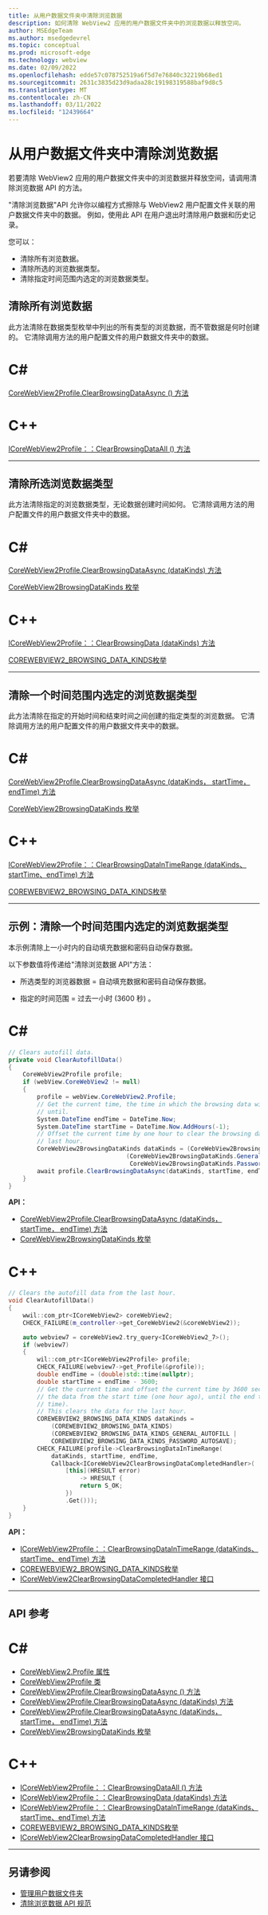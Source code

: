 ```yaml
---
title: 从用户数据文件夹中清除浏览数据
description: 如何清除 WebView2 应用的用户数据文件夹中的浏览数据以释放空间。
author: MSEdgeTeam
ms.author: msedgedevrel
ms.topic: conceptual
ms.prod: microsoft-edge
ms.technology: webview
ms.date: 02/09/2022
ms.openlocfilehash: edde57c078752519a6f5d7e76840c32219b68ed1
ms.sourcegitcommit: 2631c3835d23d9adaa28c19198319588baf9d8c5
ms.translationtype: MT
ms.contentlocale: zh-CN
ms.lasthandoff: 03/11/2022
ms.locfileid: "12439664"
---
```

# <a name="clear-browsing-data-from-the-user-data-folder"></a>从用户数据文件夹中清除浏览数据

若要清除 WebView2 应用的用户数据文件夹中的浏览数据并释放空间，请调用清除浏览数据 API 的方法。

"清除浏览数据"API 允许你以编程方式擦除与 WebView2 用户配置文件关联的用户数据文件夹中的数据。[](user-data-folder.md)  例如，使用此 API 在用户退出时清除用户数据和历史记录。

您可以：
*  清除所有浏览数据。
*  清除所选的浏览数据类型。
*  清除指定时间范围内选定的浏览数据类型。


<!-- ====================================================================== -->
## <a name="clear-all-browsing-data"></a>清除所有浏览数据

此方法清除在数据类型枚举中列出的所有类型的浏览数据，而不管数据是何时创建的。  它清除调用方法的用户配置文件的用户数据文件夹中的数据。


<!-- ------------------------------ -->

# [<a name="c"></a>C#](#tab/csharp)

[CoreWebView2Profile.ClearBrowsingDataAsync () 方法](/dotnet/api/microsoft.web.webview2.core.corewebview2profile.clearbrowsingdataasync#microsoft-web-webview2-core-corewebview2profile-clearbrowsingdataasync)


<!-- ------------------------------ -->

# [<a name="c"></a>C++](#tab/cpp)

[ICoreWebView2Profile：：ClearBrowsingDataAll () 方法](/microsoft-edge/webview2/reference/win32/icorewebview2experimentalprofile4#clearbrowsingdataall)


---

<!-- end of tab-set -->


<!-- ====================================================================== -->
## <a name="clear-selected-kinds-of-browsing-data"></a>清除所选浏览数据类型

此方法清除指定的浏览数据类型，无论数据创建时间如何。  它清除调用方法的用户配置文件的用户数据文件夹中的数据。


<!-- ------------------------------ -->

# [<a name="c"></a>C#](#tab/csharp)

[CoreWebView2Profile.ClearBrowsingDataAsync (dataKinds) 方法](/dotnet/api/microsoft.web.webview2.core.corewebview2profile.clearbrowsingdataasync#microsoft-web-webview2-core-corewebview2profile-clearbrowsingdataasync(microsoft-web-webview2-core-corewebview2browsingdatakinds))

[CoreWebView2BrowsingDataKinds 枚举](/dotnet/api/microsoft.web.webview2.core.corewebview2browsingdatakinds)


<!-- ------------------------------ -->

# [<a name="c"></a>C++](#tab/cpp)

[ICoreWebView2Profile：：ClearBrowsingData (dataKinds) 方法](/microsoft-edge/webview2/reference/win32/icorewebview2experimentalprofile4#clearbrowsingdata)

[COREWEBVIEW2_BROWSING_DATA_KINDS枚举](/microsoft-edge/webview2/reference/win32/icorewebview2experimentalcompositioncontroller4#corewebview2_browsing_data_kinds)

---

<!-- end of tab-set -->


<!-- ====================================================================== -->
## <a name="clear-selected-kinds-of-browsing-data-in-a-time-range"></a>清除一个时间范围内选定的浏览数据类型

此方法清除在指定的开始时间和结束时间之间创建的指定类型的浏览数据。  它清除调用方法的用户配置文件的用户数据文件夹中的数据。


<!-- ------------------------------ -->

# [<a name="c"></a>C#](#tab/csharp)

[CoreWebView2Profile.ClearBrowsingDataAsync (dataKinds， startTime， endTime) 方法](/dotnet/api/microsoft.web.webview2.core.corewebview2profile.clearbrowsingdataasync#microsoft-web-webview2-core-corewebview2profile-clearbrowsingdataasync(microsoft-web-webview2-core-corewebview2browsingdatakinds-system-datetime-system-datetime))

[CoreWebView2BrowsingDataKinds 枚举](/dotnet/api/microsoft.web.webview2.core.corewebview2browsingdatakinds)


<!-- ------------------------------ -->

# [<a name="c"></a>C++](#tab/cpp)

[ICoreWebView2Profile：：ClearBrowsingDataInTimeRange (dataKinds、startTime、endTime) 方法](/microsoft-edge/webview2/reference/win32/icorewebview2experimentalprofile4#clearbrowsingdataintimerange)

[COREWEBVIEW2_BROWSING_DATA_KINDS枚举](/microsoft-edge/webview2/reference/win32/icorewebview2experimentalcompositioncontroller4#corewebview2_browsing_data_kinds)

---

<!-- end of tab-set -->


<!-- ====================================================================== -->
## <a name="example-clearing-selected-kinds-of-browsing-data-in-a-time-range"></a>示例：清除一个时间范围内选定的浏览数据类型

本示例清除上一小时内的自动填充数据和密码自动保存数据。

以下参数值将传递给"清除浏览数据 API"方法：

*  所选类型的浏览器数据 = 自动填充数据和密码自动保存数据。

*  指定的时间范围 = 过去一小时 (3600 秒) 。


<!-- ------------------------------ -->

# [<a name="c"></a>C#](#tab/csharp)

```csharp
// Clears autofill data.
private void ClearAutofillData()
{
    CoreWebView2Profile profile;
    if (webView.CoreWebView2 != null)
    {
        profile = webView.CoreWebView2.Profile;
        // Get the current time, the time in which the browsing data will be cleared
        // until.
        System.DateTime endTime = DateTime.Now;
        System.DateTime startTime = DateTime.Now.AddHours(-1);
        // Offset the current time by one hour to clear the browsing data from the
        // last hour.
        CoreWebView2BrowsingDataKinds dataKinds = (CoreWebView2BrowsingDataKinds)
                                 (CoreWebView2BrowsingDataKinds.GeneralAutofill | 
                                  CoreWebView2BrowsingDataKinds.PasswordAutosave);
        await profile.ClearBrowsingDataAsync(dataKinds, startTime, endTime);
    }
}
```

**API：**

* [CoreWebView2Profile.ClearBrowsingDataAsync (dataKinds， startTime， endTime) 方法](/dotnet/api/microsoft.web.webview2.core.corewebview2profile.clearbrowsingdataasync#microsoft-web-webview2-core-corewebview2profile-clearbrowsingdataasync(microsoft-web-webview2-core-corewebview2browsingdatakinds-system-datetime-system-datetime))
* [CoreWebView2BrowsingDataKinds 枚举](/dotnet/api/microsoft.web.webview2.core.corewebview2browsingdatakinds)


<!-- ------------------------------ -->

# [<a name="c"></a>C++](#tab/cpp)

```cpp
// Clears the autofill data from the last hour.
void ClearAutofillData()
{
    wwil::com_ptr<ICoreWebView2> coreWebView2;
    CHECK_FAILURE(m_controller->get_CoreWebView2(&coreWebView2));

    auto webview7 = coreWebView2.try_query<ICoreWebView2_7>();
    if (webview7)
    {
        wil::com_ptr<ICoreWebView2Profile> profile;
        CHECK_FAILURE(webview7->get_Profile(&profile));
        double endTime = (double)std::time(nullptr);
        double startTime = endTime - 3600;
        // Get the current time and offset the current time by 3600 seconds to clear
        // the data from the start time (one hour ago), until the end time (present 
        // time).
        // This clears the data for the last hour.
        COREWEBVIEW2_BROWSING_DATA_KINDS dataKinds = 
            (COREWEBVIEW2_BROWSING_DATA_KINDS)
            (COREWEBVIEW2_BROWSING_DATA_KINDS_GENERAL_AUTOFILL |
            COREWEBVIEW2_BROWSING_DATA_KINDS_PASSWORD_AUTOSAVE);
        CHECK_FAILURE(profile->ClearBrowsingDataInTimeRange(
            dataKinds, startTime, endTime,
            Callback<ICoreWebView2ClearBrowsingDataCompletedHandler>(
                [this](HRESULT error)
                    -> HRESULT {
                    return S_OK;
                })
                .Get()));
    }
}
```

**API：**

* [ICoreWebView2Profile：：ClearBrowsingDataInTimeRange (dataKinds、startTime、endTime) 方法](/microsoft-edge/webview2/reference/win32/icorewebview2experimentalprofile4#clearbrowsingdataintimerange)
* [COREWEBVIEW2_BROWSING_DATA_KINDS枚举](/microsoft-edge/webview2/reference/win32/icorewebview2experimentalcompositioncontroller4#corewebview2_browsing_data_kinds)
* [ICoreWebView2ClearBrowsingDataCompletedHandler 接口](/microsoft-edge/webview2/reference/win32/icorewebview2experimentalclearbrowsingdatacompletedhandler)

---

<!-- end of tab-set -->


<!-- ====================================================================== -->
## <a name="api-reference"></a>API 参考


<!-- ------------------------------ -->

# [<a name="c"></a>C#](#tab/csharp)

* [CoreWebView2.Profile 属性](/dotnet/api/microsoft.web.webview2.core.corewebview2.profile)
* [CoreWebView2Profile 类](/dotnet/api/microsoft.web.webview2.core.corewebview2profile)
* [CoreWebView2Profile.ClearBrowsingDataAsync () 方法](/dotnet/api/microsoft.web.webview2.core.corewebview2profile.clearbrowsingdataasync#microsoft-web-webview2-core-corewebview2profile-clearbrowsingdataasync)
* [CoreWebView2Profile.ClearBrowsingDataAsync (dataKinds) 方法](/dotnet/api/microsoft.web.webview2.core.corewebview2profile.clearbrowsingdataasync#microsoft-web-webview2-core-corewebview2profile-clearbrowsingdataasync(microsoft-web-webview2-core-corewebview2browsingdatakinds))
* [CoreWebView2Profile.ClearBrowsingDataAsync (dataKinds， startTime， endTime) 方法](/dotnet/api/microsoft.web.webview2.core.corewebview2profile.clearbrowsingdataasync#microsoft-web-webview2-core-corewebview2profile-clearbrowsingdataasync(microsoft-web-webview2-core-corewebview2browsingdatakinds-system-datetime-system-datetime))
* [CoreWebView2BrowsingDataKinds 枚举](/dotnet/api/microsoft.web.webview2.core.corewebview2browsingdatakinds)


<!-- ------------------------------ -->

# [<a name="c"></a>C++](#tab/cpp)

* [ICoreWebView2Profile：：ClearBrowsingDataAll () 方法](/microsoft-edge/webview2/reference/win32/icorewebview2experimentalprofile4#clearbrowsingdataall)
* [ICoreWebView2Profile：：ClearBrowsingData (dataKinds) 方法](/microsoft-edge/webview2/reference/win32/icorewebview2experimentalprofile4#clearbrowsingdata)
* [ICoreWebView2Profile：：ClearBrowsingDataInTimeRange (dataKinds、startTime、endTime) 方法](/microsoft-edge/webview2/reference/win32/icorewebview2experimentalprofile4#clearbrowsingdataintimerange)
* [COREWEBVIEW2_BROWSING_DATA_KINDS枚举](/microsoft-edge/webview2/reference/win32/icorewebview2experimentalcompositioncontroller4#corewebview2_browsing_data_kinds)
* [ICoreWebView2ClearBrowsingDataCompletedHandler 接口](/microsoft-edge/webview2/reference/win32/icorewebview2experimentalclearbrowsingdatacompletedhandler)

---

<!-- end of tab-set -->


<!-- ====================================================================== -->
## <a name="see-also"></a>另请参阅

* [管理用户数据文件夹](user-data-folder.md)
* [清除浏览数据 API 规范](https://github.com/MicrosoftEdge/WebView2Feedback/blob/master/specs/ClearBrowsingData.md)
